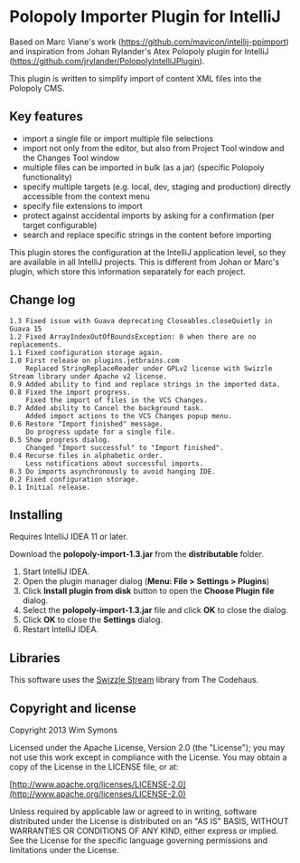 # Polopoly Importer Plugin for IntelliJ

Based on Marc Viane's work (https://github.com/mavicon/intellij-ppimport) and inspiration
from Johan Rylander's Atex Polopoly plugin for IntelliJ (https://github.com/jrylander/PolopolyIntelliJPlugin).

This plugin is written to simplify import of content XML files into the Polopoly CMS.

## Key features

* import a single file or import multiple file selections
* import not only from the editor, but also from Project Tool window and the Changes Tool window
* multiple files can be imported in bulk (as a jar) (specific Polopoly functionality)
* specify multiple targets (e.g. local, dev, staging and production) directly accessible from the context menu
* specify file extensions to import
* protect against accidental imports by asking for a confirmation (per target configurable)
* search and replace specific strings in the content before importing

This plugin stores the configuration at the IntelliJ application level, so they are available in all IntelliJ projects.
This is different from Johan or Marc's plugin, which store this information separately for each project.

## Change log

    1.3 Fixed issue with Guava deprecating Closeables.closeQuietly in Guava 15
    1.2 Fixed ArrayIndexOutOfBoundsException: 0 when there are no replacements.
    1.1 Fixed configuration storage again.
    1.0 First release on plugins.jetbrains.com
        Replaced StringReplaceReader under GPLv2 license with Swizzle Stream library under Apache v2 license.
    0.9 Added ability to find and replace strings in the imported data.
    0.8 Fixed the import progress.
        Fixed the import of files in the VCS Changes.
    0.7 Added ability to Cancel the background task.
        Added import actions to the VCS Changes popup menu.
    0.6 Restore "Import finished" message.
        Do progress update for a single file.
    0.5 Show progress dialog.
        Changed "Import successful" to "Import finished".
    0.4 Recurse files in alphabetic order.
        Less notifications about successful imports.
    0.3 Do imports asynchronously to avoid hanging IDE.
    0.2 Fixed configuration storage.
    0.1 Initial release.

## Installing

Requires IntelliJ IDEA 11 or later.

Download the **polopoly-import-1.3.jar** from the **distributable** folder.

1. Start IntelliJ IDEA.
2. Open the plugin manager dialog (**Menu: File > Settings > Plugins**)
3. Click **Install plugin from disk** button to open the **Choose Plugin file** dialog.
4. Select the **polopoly-import-1.3.jar** file and click **OK** to close the dialog.
5. Click **OK** to close the **Settings** dialog.
6. Restart IntelliJ IDEA.

## Libraries

This software uses the [Swizzle Stream](http://swizzle.codehaus.org/Swizzle+Stream) library from The Codehaus.

## Copyright and license

Copyright 2013 Wim Symons

Licensed under the Apache License, Version 2.0 (the "License");
you may not use this work except in compliance with the License.
You may obtain a copy of the License in the LICENSE file, or at:

  [http://www.apache.org/licenses/LICENSE-2.0](http://www.apache.org/licenses/LICENSE-2.0)

Unless required by applicable law or agreed to in writing, software
distributed under the License is distributed on an "AS IS" BASIS,
WITHOUT WARRANTIES OR CONDITIONS OF ANY KIND, either express or implied.
See the License for the specific language governing permissions and
limitations under the License.